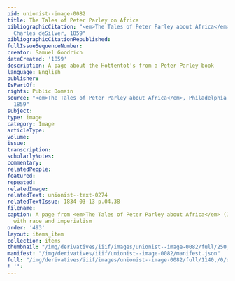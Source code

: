 ```yaml
---
pid: unionist--image-0082
title: The Tales of Peter Parley on Africa
bibliographicCitation: "<em>The Tales of Peter Parley about Africa</em>, Philadelphia:
  Charles deSilver, 1859"
bibliographicCitationRepublished: 
fullIssueSequenceNumber: 
creator: Samuel Goodrich
dateCreated: '1859'
description: A page about the Hottentot's from a Peter Parley book
language: English
publisher: 
IsPartOf: 
rights: Public Domain
source: "<em>The Tales of Peter Parley about Africa</em>, Philadelphia: Charles deSilver,
  1859"
subject: 
type: image
category: Image
articleType: 
volume: 
issue: 
transcription: 
scholarlyNotes: 
commentary: 
relatedPeople: 
featured: 
repeated: 
relatedImage: 
relatedText: unionist--text-0274
relatedTextIssue: 1834-03-13 p.04.38
filename: 
caption: A page from <em>The Tales of Peter Parley about Africa</em> (1859) dealing
  with race and imperialism
order: '493'
layout: items_item
collection: items
thumbnail: "/img/derivatives/iiif/images/unionist--image-0082/full/250,/0/default.jpg"
manifest: "/img/derivatives/iiif/unionist--image-0082/manifest.json"
full: "/img/derivatives/iiif/images/unionist--image-0082/full/1140,/0/default.jpg"
! '': 
---
```

